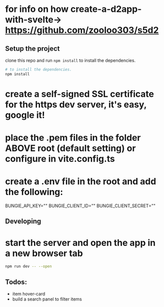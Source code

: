 # for info on how create-a-d2app-with-svelte-> https://github.com/zooloo303/s5d2

## Setup the project

clone this repo and run `npm install` to install the dependencies.

```bash
# to install the dependencies.
npm install
```
# create a self-signed SSL certificate for the https dev server, it's easy, google it!
# place the .pem files in the folder ABOVE root (default setting) or configure in vite.config.ts

# create a .env file in the root and add the following:
BUNGIE_API_KEY=""
BUNGIE_CLIENT_ID=""
BUNGIE_CLIENT_SECRET=""

## Developing
# start the server and open the app in a new browser tab
```bash
npm run dev -- --open
```

## Todos:
- item hover-card
- build a search panel to filter items
